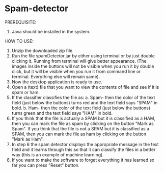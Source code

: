 Spam-detector
=============
PREREQUISITE:

1. Java should be installed in the system.

HOW TO USE:

1. Unzip the downloaded zip file.
2. Run the file spamDetector.jar by either using terminal or by just double clicking it.
   Running from terminal will give better appearance.
   (The images inside the buttons will not be visible when you run it by double click,
   but it will be visible when you run it from command line or terminal. Everything else will remain same).
3. Now the desktop application is ready to use.
4. Open a (text) file that you want to view the contents of file and see if it is spam or ham.
5. If the classifier classifies the file as:
   a. Spam- then the color of the text field (just below the buttons) turns red and the text field says "SPAM" in bold.
   b. Ham- then the color of the text field (just below the buttons) turns green and the text field says "HAM" in bold.
6. If you think that the file is actually a SPAM but it is classified as a HAM, then you can mark the file as spam by clicking on the button "Mark as Spam".
   If you think that the file is not a SPAM but it is classified as a SPAM, then you can mark the file as ham by clicking on the button "Mark as Ham".
7. In step 6 the spam detector displays the appropriate message in the text field and it learns through this so that it can classify the files in a better way (this is an example of  machine learning).
8. If you want to make the software to forget everything it has learned so far you can press "Reset" button.
